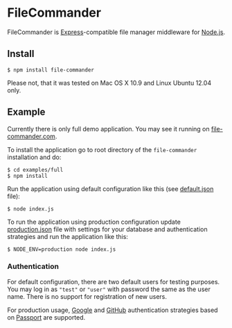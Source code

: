 FileCommander
==============

FileCommander is [Express](http://expressjs.com/)-compatible file manager middleware for [Node.js](http://nodejs.org/).

Install
-------
    $ npm install file-commander

Please not, that it was tested on Mac OS X 10.9 and Linux Ubuntu 12.04 only.

Example
-------
Currently there is only full demo application. You may see it running on [file-commander.com](http://file-commander.com).

To install the application go to root directory of the `file-commander` installation and do:

    $ cd examples/full
    $ npm install

Run the application using default configuration like this (see [default.json](https://github.com/okramolis/file-commander/blob/master/examples/full/config/default.json) file):

    $ node index.js

To run the application using production configuration update [production.json](https://github.com/okramolis/file-commander/blob/master/examples/full/config/production.json) file with settings for your database and authentication strategies and run the application like this:

    $ NODE_ENV=production node index.js

### Authentication
For default configuration, there are two default users for testing purposes. You may log in as `"test"` or `"user"` with password the same as the user name. There is no support for registration of new users.

For production usage, [Google](https://github.com/jaredhanson/passport-google-oauth) and [GitHub](https://github.com/jaredhanson/passport-github) authentication strategies based on [Passport](https://github.com/jaredhanson/passport) are supported.
